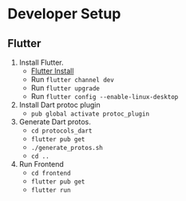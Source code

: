 # Developer Setup

## Flutter
1. Install Flutter.
   - [Flutter Install]([Instructions](https://flutter.dev/docs/get-started/install))
   - Run `flutter channel dev`
   - Run `flutter upgrade`
   - Run `flutter config --enable-linux-desktop`
2. Install Dart protoc plugin
    - `pub global activate protoc_plugin`
3. Generate Dart protos.
   - `cd protocols_dart`
   - `flutter pub get`
   - `./generate_protos.sh`
   - `cd ..`
4. Run Frontend
    - `cd frontend`
    - `flutter pub get`
    - `flutter run`

